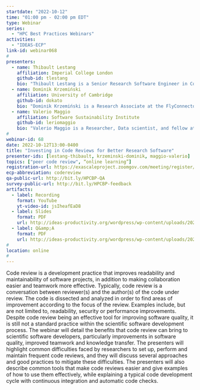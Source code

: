 ```yaml
---
startdate: "2022-10-12"
time: "01:00 pm - 02:00 pm EDT"
type: Webinar
series:
  - "HPC Best Practices Webinars"
activities:
  - "IDEAS-ECP"
link-id: webinar068
#
presenters:
  - name: Thibault Lestang
    affiliation: Imperial College London
    github-id: tlestang
    bio: "Thibault Lestang is a Senior Research Software Engineer in Computational Fluid Dynamics, Imperial College London. Thibault works closely with researchers to develop and maintain software across the Department of Aeronautics, with a focus on open-source fluid flow solvers Xcompact3 and Nektar++. Through training courses and individual support, he also promotes the development of good software engineering practices in the department, making research more open, sustainable and efficient. As a fellow of the Software Sustainability Institute, Thibault is interested in bridging the gap between software engineering methods and conventional scientific research workflows."
  - name: Dominik Krzemiński
    affiliation: University of Cambridge
    github-id: dokato
    bio: "Dominik Krzemiński is a Research Associate at the FlyConnectome group, University of Cambridge. Dominik’s interest spans between neural decision-making circuits and applications of AI to neuroscience. He organized a number of workshops and conferences for the wider scientific coding community. As a Software Sustainability Institute Fellow and Cambridge Data Champion, he promotes good coding practices, such as code reviews and testing, in the research environment."
  - name: Valerio Maggio
    affiliation: Software Sustainability Institute
    github-id: leriomaggio
    bio: "Valerio Maggio is a Researcher, Data scientist, and fellow at the Software Sustainability Institute, as well as a casual “Magic: The Gathering” wizard. He holds a Ph.D. in Computer Science with a thesis on Machine Learning for Software Maintainability, and he is currently a Senior Developer Advocate at Anaconda, inc. Valerio is well versed into open source software, and best software development practice, specifically focusing on scalable and reproducible machine learning pipelines.  Valerio is an active member of the Python community: over the years he has led the organization of many international conferences like PyCon/PyData Italy/EuroPython, and EuroSciPy."
#
webinar-id: 68
date: 2022-10-12T13:00-0400
title: "Investing in Code Reviews for Better Research Software"
presenter-ids: [lestang-thibault, krzeminski-dominik, maggio-valerio]
topics: ["peer code review", “online learning”]
registration-url: https://exascaleproject.zoomgov.com/meeting/register/vJItduCuqjgtHt8hGWwuKgpGRSxOgZA1QVc
ecp-abbreviation: codereview
qa-public-url: http://bit.ly/HPCBP-QA
survey-public-url: http://bit.ly/HPCBP-feedback
artifacts:
  - label: Recording
    format: YouTube
    yt-video-id: jsIheafEaD8
  - label: Slides
    format: PDF
    url: http://ideas-productivity.org/wordpress/wp-content/uploads/2022/10/hpcbp-068-codereview.pdf
  - label: Q&amp;A
    format: PDF
    url: http://ideas-productivity.org/wordpress/wp-content/uploads/2022/10/hpcbp-068-codereview-qa.pdf
#
location: online
#
---
```

Code review is a development practice that improves readability and maintainability of software projects, in addition to making collaboration easier and teamwork more effective. Typically, code review is a conversation between reviewer(s) and the author(s) of the code under review. The code is dissected and analyzed in order to find areas of improvement according to the focus of the review. Examples include, but are not limited to, readability, security or performance improvements. Despite code review being an effective tool for improving software quality, it is still not a standard practice within the scientific software development process. The webinar will detail the benefits that code review can bring to scientific software developers, particularly improvements in software quality, improved teamwork and knowledge transfer. The presenters will highlight common difficulties faced by researchers to set up, perform and maintain frequent code reviews, and they will discuss several approaches and good practices to mitigate these difficulties. The presenters will also describe common tools that make code reviews easier and give examples of how to use them effectively, while explaining a typical code development cycle with continuous integration and automatic code checks.
